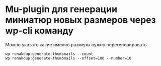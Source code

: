 # Mu-plugin для генерации миниатюр новых размеров через wp-cli команду

Можно указать какие именно размеры нужно перегенерировать.

```
wp renakdup:generate-thumbnails --count  
wp renakdup:generate-thumbnails --offset=100 --number=10
```
